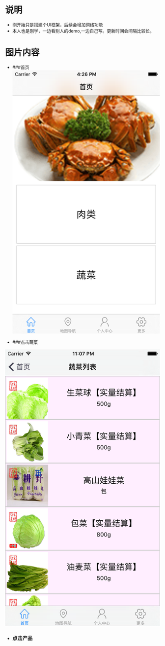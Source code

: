 # 说明
* 刚开始只是搭建个UI框架，后续会增加网络功能
* 本人也是刚学，一边看别人的demo,一边自己写。更新时间会间隔比较长。




# 图片内容
* ###首页
![截屏](https://raw.githubusercontent.com/429329513wanting/RCTDemo/master/Simulator%20Screen%20Shot%202015%E5%B9%B412%E6%9C%8811%E6%97%A5%20%E4%B8%8B%E5%8D%884.26.05.png)

* ###点击蔬菜

![蔬菜](https://raw.githubusercontent.com/429329513wanting/RCTDemo/master/Simulator%20Screen%20Shot%202015%E5%B9%B412%E6%9C%8811%E6%97%A5%20%E4%B8%8B%E5%8D%8811.07.13.png)



* ### 点击产品
